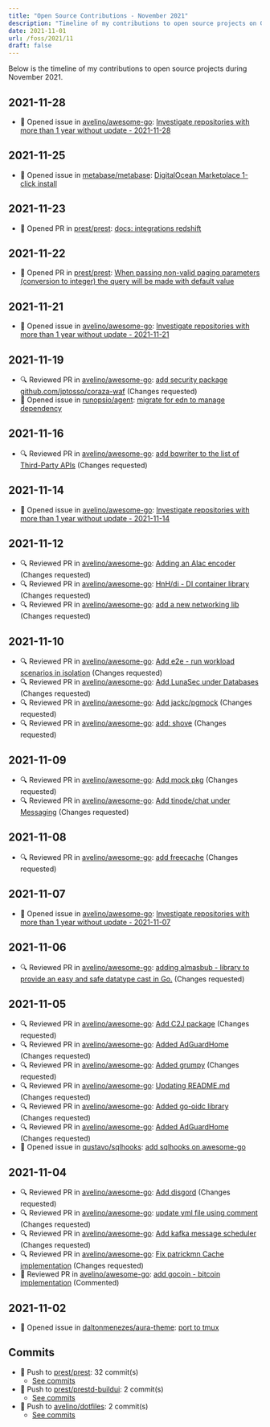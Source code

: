 ```yaml
---
title: "Open Source Contributions - November 2021"
description: "Timeline of my contributions to open source projects on GitHub during November 2021."
date: 2021-11-01
url: /foss/2021/11
draft: false
---
```


Below is the timeline of my contributions to open source projects during November 2021.

## 2021-11-28

- 🐛 Opened issue in [avelino/awesome-go](https://github.com/avelino/awesome-go): [Investigate repositories with more than 1 year without update - 2021-11-28](https://github.com/avelino/awesome-go/issues/3920)

## 2021-11-25

- 🐛 Opened issue in [metabase/metabase](https://github.com/metabase/metabase): [DigitalOcean Marketplace 1-click install](https://github.com/metabase/metabase/issues/19097)

## 2021-11-23

- 🔀 Opened PR in [prest/prest](https://github.com/prest/prest): [docs: integrations redshift](https://github.com/prest/prest/pull/626)

## 2021-11-22

- 🔀 Opened PR in [prest/prest](https://github.com/prest/prest): [When passing non-valid paging parameters (conversion to integer) the query will be made with default value](https://github.com/prest/prest/pull/625)

## 2021-11-21

- 🐛 Opened issue in [avelino/awesome-go](https://github.com/avelino/awesome-go): [Investigate repositories with more than 1 year without update - 2021-11-21](https://github.com/avelino/awesome-go/issues/3911)

## 2021-11-19

- 🔍 Reviewed PR in [avelino/awesome-go](https://github.com/avelino/awesome-go): [add security package github.com/jptosso/coraza-waf](https://github.com/avelino/awesome-go/pull/3902#pullrequestreview-811318238) (Changes requested)
- 🐛 Opened issue in [runopsio/agent](https://github.com/runopsio/agent): [migrate for edn to manage dependency](https://github.com/runopsio/agent/issues/32)

## 2021-11-16

- 🔍 Reviewed PR in [avelino/awesome-go](https://github.com/avelino/awesome-go): [add bqwriter to the list of Third-Party APIs](https://github.com/avelino/awesome-go/pull/3892#pullrequestreview-807684179) (Changes requested)

## 2021-11-14

- 🐛 Opened issue in [avelino/awesome-go](https://github.com/avelino/awesome-go): [Investigate repositories with more than 1 year without update - 2021-11-14](https://github.com/avelino/awesome-go/issues/3894)

## 2021-11-12

- 🔍 Reviewed PR in [avelino/awesome-go](https://github.com/avelino/awesome-go): [Adding an Alac encoder](https://github.com/avelino/awesome-go/pull/3872#pullrequestreview-804826820) (Changes requested)
- 🔍 Reviewed PR in [avelino/awesome-go](https://github.com/avelino/awesome-go): [HnH/di - DI container library](https://github.com/avelino/awesome-go/pull/3870#pullrequestreview-804826006) (Changes requested)
- 🔍 Reviewed PR in [avelino/awesome-go](https://github.com/avelino/awesome-go): [add a new networking lib](https://github.com/avelino/awesome-go/pull/3869#pullrequestreview-804799318) (Changes requested)

## 2021-11-10

- 🔍 Reviewed PR in [avelino/awesome-go](https://github.com/avelino/awesome-go): [Add e2e - run workload scenarios in isolation](https://github.com/avelino/awesome-go/pull/3871#pullrequestreview-802546380) (Changes requested)
- 🔍 Reviewed PR in [avelino/awesome-go](https://github.com/avelino/awesome-go): [Add LunaSec under Databases](https://github.com/avelino/awesome-go/pull/3879#pullrequestreview-802530228) (Changes requested)
- 🔍 Reviewed PR in [avelino/awesome-go](https://github.com/avelino/awesome-go): [Add jackc/pgmock](https://github.com/avelino/awesome-go/pull/3866#pullrequestreview-802523774) (Changes requested)
- 🔍 Reviewed PR in [avelino/awesome-go](https://github.com/avelino/awesome-go): [add: shove](https://github.com/avelino/awesome-go/pull/3867#pullrequestreview-802517621) (Changes requested)

## 2021-11-09

- 🔍 Reviewed PR in [avelino/awesome-go](https://github.com/avelino/awesome-go): [Add mock pkg](https://github.com/avelino/awesome-go/pull/3774#pullrequestreview-801124497) (Changes requested)
- 🔍 Reviewed PR in [avelino/awesome-go](https://github.com/avelino/awesome-go): [Add tinode/chat under Messaging](https://github.com/avelino/awesome-go/pull/3769#pullrequestreview-801121281) (Changes requested)

## 2021-11-08

- 🔍 Reviewed PR in [avelino/awesome-go](https://github.com/avelino/awesome-go): [add freecache](https://github.com/avelino/awesome-go/pull/3860#pullrequestreview-800079480) (Changes requested)

## 2021-11-07

- 🐛 Opened issue in [avelino/awesome-go](https://github.com/avelino/awesome-go): [Investigate repositories with more than 1 year without update - 2021-11-07](https://github.com/avelino/awesome-go/issues/3889)

## 2021-11-06

- 🔍 Reviewed PR in [avelino/awesome-go](https://github.com/avelino/awesome-go): [adding almasbub - library to provide an easy and safe datatype cast in Go.](https://github.com/avelino/awesome-go/pull/3859#pullrequestreview-799424283) (Changes requested)

## 2021-11-05

- 🔍 Reviewed PR in [avelino/awesome-go](https://github.com/avelino/awesome-go): [Add C2J package](https://github.com/avelino/awesome-go/pull/3838#pullrequestreview-798978741) (Changes requested)
- 🔍 Reviewed PR in [avelino/awesome-go](https://github.com/avelino/awesome-go): [Added AdGuardHome](https://github.com/avelino/awesome-go/pull/3887#pullrequestreview-798876197) (Changes requested)
- 🔍 Reviewed PR in [avelino/awesome-go](https://github.com/avelino/awesome-go): [Added grumpy](https://github.com/avelino/awesome-go/pull/3784#pullrequestreview-798874486) (Changes requested)
- 🔍 Reviewed PR in [avelino/awesome-go](https://github.com/avelino/awesome-go): [Updating README.md](https://github.com/avelino/awesome-go/pull/3843#pullrequestreview-798866346) (Changes requested)
- 🔍 Reviewed PR in [avelino/awesome-go](https://github.com/avelino/awesome-go): [Added go-oidc library](https://github.com/avelino/awesome-go/pull/3827#pullrequestreview-798855834) (Changes requested)
- 🔍 Reviewed PR in [avelino/awesome-go](https://github.com/avelino/awesome-go): [Added AdGuardHome](https://github.com/avelino/awesome-go/pull/3853#pullrequestreview-798845674) (Changes requested)
- 🐛 Opened issue in [qustavo/sqlhooks](https://github.com/qustavo/sqlhooks): [add sqlhooks on awesome-go](https://github.com/qustavo/sqlhooks/issues/48)

## 2021-11-04

- 🔍 Reviewed PR in [avelino/awesome-go](https://github.com/avelino/awesome-go): [Add disgord](https://github.com/avelino/awesome-go/pull/3821#pullrequestreview-797854730) (Changes requested)
- 🔍 Reviewed PR in [avelino/awesome-go](https://github.com/avelino/awesome-go): [update yml file using comment](https://github.com/avelino/awesome-go/pull/3820#pullrequestreview-797849824) (Changes requested)
- 🔍 Reviewed PR in [avelino/awesome-go](https://github.com/avelino/awesome-go): [Add kafka message scheduler](https://github.com/avelino/awesome-go/pull/3848#pullrequestreview-797819283) (Changes requested)
- 🔍 Reviewed PR in [avelino/awesome-go](https://github.com/avelino/awesome-go): [Fix patrickmn Cache implementation](https://github.com/avelino/awesome-go/pull/3825#pullrequestreview-797807443) (Changes requested)
- 💬 Reviewed PR in [avelino/awesome-go](https://github.com/avelino/awesome-go): [add gocoin - bitcoin implementation](https://github.com/avelino/awesome-go/pull/3824#pullrequestreview-797760789) (Commented)

## 2021-11-02

- 🐛 Opened issue in [daltonmenezes/aura-theme](https://github.com/daltonmenezes/aura-theme): [port to tmux](https://github.com/daltonmenezes/aura-theme/issues/74)

## Commits

- 🔨 Push to [prest/prest](https://github.com/prest/prest): 32 commit(s)
  - [See commits](https://github.com/prest/prest/commits?author=avelino&since=2021-11-01T00:00:00Z&until=2021-11-30T23:59:59Z)
- 🔨 Push to [prest/prestd-buildui](https://github.com/prest/prestd-buildui): 2 commit(s)
  - [See commits](https://github.com/prest/prestd-buildui/commits?author=avelino&since=2021-11-01T00:00:00Z&until=2021-11-30T23:59:59Z)
- 🔨 Push to [avelino/dotfiles](https://github.com/avelino/dotfiles): 2 commit(s)
  - [See commits](https://github.com/avelino/dotfiles/commits?author=avelino&since=2021-11-01T00:00:00Z&until=2021-11-30T23:59:59Z)

